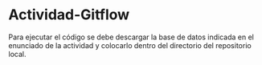 # Actividad-Gitflow

Para ejecutar el código se debe descargar la base de datos indicada en el enunciado de la actividad y colocarlo dentro del directorio del repositorio local.
